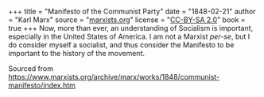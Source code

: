 +++
title = "Manifesto of the Communist Party"
date = "1848-02-21"
author = "Karl Marx"
source = "[marxists.org](https://www.marxists.org/archive/marx/works/1848/communist-manifesto/index.htm)"
license = "[CC-BY-SA 2.0](https://www.marxists.org/admin/legal/cc/by-sa.htm)"
book = true
+++
Now, more than ever, an understanding of Socialism is important, especially in the United States of America. I am not a Marxist *per-se*, but I do consider myself a socialist, and thus consider the Manifesto to be important to the history of the movement.

<!--more-->

Sourced from https://www.marxists.org/archive/marx/works/1848/communist-manifesto/index.htm